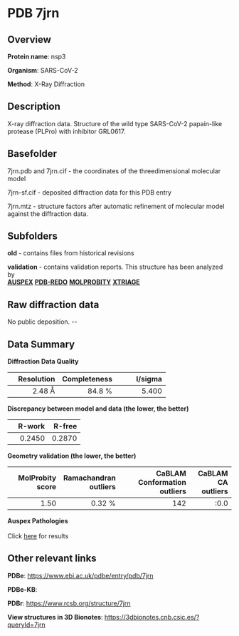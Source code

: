 # PDB 7jrn

## Overview

**Protein name**: nsp3

**Organism**: SARS-CoV-2

**Method**: X-Ray Diffraction

## Description

X-ray diffraction data. Structure of the wild type SARS-CoV-2 papain-like protease (PLPro) with inhibitor GRL0617.

## Basefolder

7jrn.pdb and 7jrn.cif - the coordinates of the threedimensional molecular model

7jrn-sf.cif - deposited diffraction data for this PDB entry

7jrn.mtz - structure factors after automatic refinement of molecular model against the diffraction data.

## Subfolders



**old** - contains files from historical revisions

**validation** - contains validation reports. This structure has been analyzed by <br>[**AUSPEX**](https://github.com/thorn-lab/coronavirus_structural_task_force/tree/master/pdb/nsp3/SARS-CoV-2/7jrn/validation/auspex) [**PDB-REDO**](https://github.com/thorn-lab/coronavirus_structural_task_force/tree/master/pdb/nsp3/SARS-CoV-2/7jrn/validation/pdb-redo) [**MOLPROBITY**](https://github.com/thorn-lab/coronavirus_structural_task_force/tree/master/pdb/nsp3/SARS-CoV-2/7jrn/validation/molprobity) [**XTRIAGE**](https://github.com/thorn-lab/coronavirus_structural_task_force/blob/master/pdb/nsp3/SARS-CoV-2/7jrn/validation/Xtriage_output.log)   



## Raw diffraction data

No public deposition. --<br> 

## Data Summary
**Diffraction Data Quality**

|   | Resolution | Completeness| I/sigma |
|---|-------------:|----------------:|--------------:|
|   |2.48 Å|84.8  %|<img width=50/>5.400|

**Discrepancy between model and data (the lower, the better)**

|   | **R-work**| **R-free**   
|---|-------------:|----------------:|           
||  0.2450|  0.2870|

**Geometry validation (the lower, the better)**

|   |**MolProbity<br>score**| **Ramachandran<br>outliers** | **CaBLAM<br>Conformation outliers** | **CaBLAM<br>CA outliers** |
|---|-------------:|----------------:|----------------:|----------------:|
||  1.50|  0.32 %|142|:0.0|

**Auspex Pathologies**<br> <br>Click [here](https://github.com/thorn-lab/coronavirus_structural_task_force/blob/master/pdb/nsp3/SARS-CoV-2/7jrn/validation/auspex/7jrn_auspex_comments.txt)  for results

 



## Other relevant links 
**PDBe**:  https://www.ebi.ac.uk/pdbe/entry/pdb/7jrn

**PDBe-KB**:  
 
**PDBr**: https://www.rcsb.org/structure/7jrn 

**View structures in 3D Bionotes**: https://3dbionotes.cnb.csic.es/?queryId=7jrn

